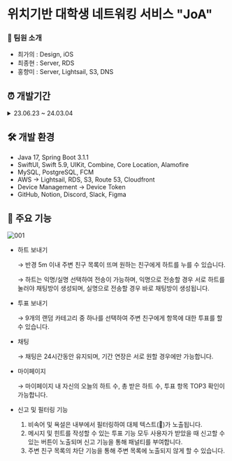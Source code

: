 # 위치기반 대학생 네트워킹 서비스 "JoA"

### 👥 팀원 소개
- 최가의 : Design, iOS
- 최종현 : Server, RDS
- 홍향미 : Server, Lightsail, S3, DNS

## ⏰ 개발기간
 <details> 
 <summary> 23.06.23 ~ 24.03.04 </summary>
 
* 23.06.26 ~ 23.07.02
  * 기능 정리, ERD&UI 프로토타입 생성

* 2023.07.03 - 2023.12.03
  * 개발, 테스트, 앱스토어 심사

* 2023.12.04 - 2023.12.15
  * ver 1.0.0 출시 (베타 테스트)

* 2024.01.03 - 2024.03.01
  * 리팩토링, 테스트, 앱스토어 재심사

* 2024.03.04
  * ver 2.0.1 출시 (정식 출시)

* 2024.09 ~ ing
  * 디자인 디벨롭 및 MVVM 패턴으로 변경 진행 중
  * → 별도 레포지토리 관리
 </details>

## 🛠️ 개발 환경
- Java 17, Spring Boot 3.1.1
- SwiftUI, Swift 5.9, UIKit, Combine, Core Location, Alamofire
- MySQL, PostgreSQL, FCM
- AWS → Lightsail, RDS, S3, Route 53, Cloudfront
- Device Management -> Device Token
- GitHub, Notion, Discord, Slack, Figma

## 📝 주요 기능
![001](https://github.com/user-attachments/assets/55a377eb-8c16-401f-b76a-084724ff9319)

- 하트 보내기

  → 반경 5m 이내 주변 친구 목록이 뜨며 원하는 친구에게 하트를 누를 수 있습니다.
  
  → 하트는 익명/실명 선택하여 전송이 가능하며, 익명으로 전송할 경우 서로 하트를 눌러야 채팅방이 생성되며, 실명으로 전송할 경우 바로 채팅방이 생성됩니다.


- 투표 보내기

  → 9개의 랜덤 카테고리 중 하나를 선택하여 주변 친구에게 항목에 대한 투표를 할 수 있습니다.


- 채팅

  → 채팅은 24시간동안 유지되며, 기간 연장은 서로 원할 경우에만 가능합니다.


- 마이페이지

  → 마이페이지 내 자신의 오늘의 하트 수, 총 받은 하트 수, 투표 항목 TOP3 확인이 가능합니다.


- 신고 및 필터링 기능
  1. 비속어 및 욕설은 내부에서 필터링하여 대체 텍스트(👼)가 노출됩니다.
  2. 메시지 및 힌트를 작성할 수 있는 투표 기능 모두 사용자가 받았을 때 신고할 수 있는 버튼이 노출되며 신고 기능을 통해 패널티를 부여합니다.
  3. 주변 친구 목록의 차단 기능을 통해 주변 목록에 노출되지 않게 할 수 있습니다.
